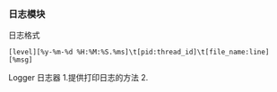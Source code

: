 
### 日志模块
日志格式
```
[level][%y-%m-%d %H:%M:%S.%ms]\t[pid:thread_id]\t[file_name:line][%msg]
```

Logger 日志器
1.提供打印日志的方法
2.

```

```